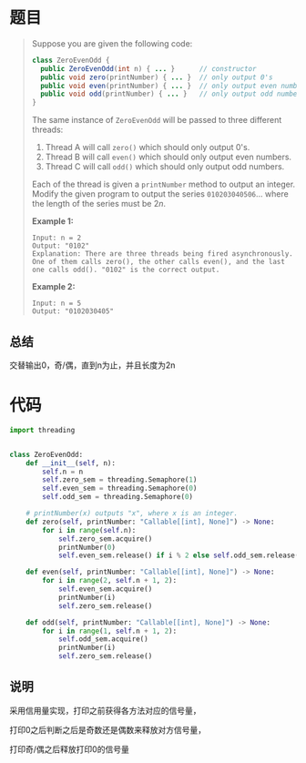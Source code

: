 #  题目

> Suppose you are given the following code:
>
> ```java
> class ZeroEvenOdd {
>   public ZeroEvenOdd(int n) { ... }      // constructor
>   public void zero(printNumber) { ... }  // only output 0's
>   public void even(printNumber) { ... }  // only output even numbers
>   public void odd(printNumber) { ... }   // only output odd numbers
> }
> ```
>
> The same instance of `ZeroEvenOdd` will be passed to three different threads:
>
> 1. Thread A will call `zero()` which should only output 0's.
> 2. Thread B will call `even()` which should only output even numbers.
> 3. Thread C will call `odd()` which should only output odd numbers.
>
> Each of the thread is given a `printNumber` method to output an integer. Modify the given program to output the series `010203040506`... where the length of the series must be 2*n*.
>
>  
>
> **Example 1:**
>
> ```
> Input: n = 2
> Output: "0102"
> Explanation: There are three threads being fired asynchronously. One of them calls zero(), the other calls even(), and the last one calls odd(). "0102" is the correct output.
> ```
>
> **Example 2:**
>
> ```
> Input: n = 5
> Output: "0102030405"
> ```

##  总结

交替输出0，奇/偶，直到n为止，并且长度为2n



#  代码

```python
import threading


class ZeroEvenOdd:
    def __init__(self, n):
        self.n = n
        self.zero_sem = threading.Semaphore(1)
        self.even_sem = threading.Semaphore(0)
        self.odd_sem = threading.Semaphore(0)

    # printNumber(x) outputs "x", where x is an integer.
    def zero(self, printNumber: "Callable[[int], None]") -> None:
        for i in range(self.n):
            self.zero_sem.acquire()
            printNumber(0)
            self.even_sem.release() if i % 2 else self.odd_sem.release()

    def even(self, printNumber: "Callable[[int], None]") -> None:
        for i in range(2, self.n + 1, 2):
            self.even_sem.acquire()
            printNumber(i)
            self.zero_sem.release()

    def odd(self, printNumber: "Callable[[int], None]") -> None:
        for i in range(1, self.n + 1, 2):
            self.odd_sem.acquire()
            printNumber(i)
            self.zero_sem.release()
```



##  说明

采用信用量实现，打印之前获得各方法对应的信号量，

打印0之后判断之后是奇数还是偶数来释放对方信号量，

打印奇/偶之后释放打印0的信号量
